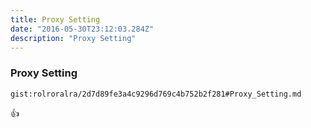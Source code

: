 ```yaml
---
title: Proxy Setting
date: "2016-05-30T23:12:03.284Z"
description: "Proxy Setting"
---
```


### Proxy Setting
`gist:rolroralra/2d7d89fe3a4c9296d769c4b752b2f281#Proxy_Setting.md`


:+1:
